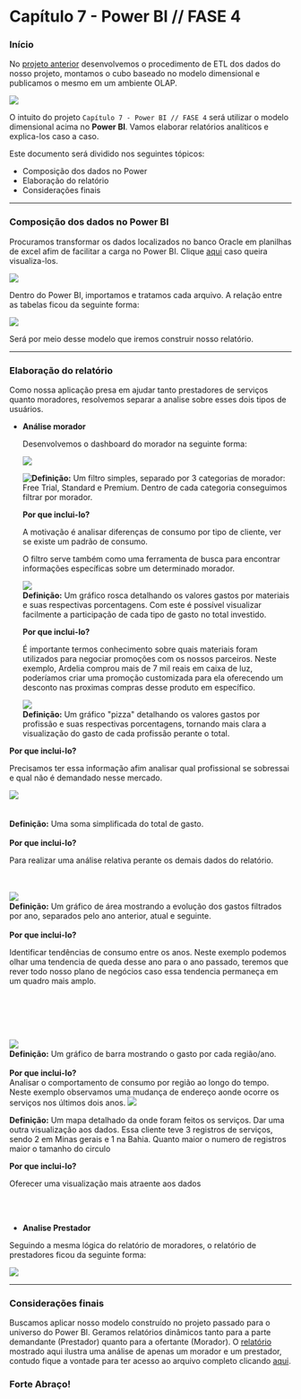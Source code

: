 <H1>Capítulo 7 - Power BI // FASE 4</H1>

<h3>Início</h3>

No <a href="https://github.com/Amorim-cyber/fiap2_fase4_atividade1">projeto anterior</a> desenvolvemos o procedimento de ETL dos dados do nosso projeto, montamos o cubo baseado no modelo dimensional e publicamos o mesmo em um ambiente OLAP.

<img src="assets\STAR.png"> 



O intuito do projeto `Capítulo 7 - Power BI // FASE 4` será utilizar o modelo dimensional acima no <b>Power BI</b>. Vamos elaborar relatórios analíticos e explica-los caso a caso.

Este documento será dividido nos seguintes tópicos:

* Composição dos dados no Power 
* Elaboração do relatório
* Considerações finais

<hr>

<h3>Composição dos dados no Power BI</h3>

Procuramos transformar os dados localizados no banco Oracle em planilhas de excel afim de facilitar a carga no Power BI. Clique <a href="excel">aqui</a> caso queira visualiza-los. 

<IMG src="assets\excelFiles.png">

Dentro do Power BI, importamos e tratamos cada arquivo. A relação entre as tabelas ficou da seguinte forma:

<IMG src="assets\Modelo.png">

Será por meio desse modelo que iremos construir nosso relatório.

<hr>

<h3>Elaboração do relatório</h3>

Como nossa aplicação presa em ajudar tanto prestadores de serviços quanto moradores, resolvemos separar a analise sobre esses dois tipos de usuários.

* <b>Análise morador</b>

  Desenvolvemos o dashboard do morador na seguinte forma:

  <img src="assets\analiseMorador.png">

  

  <div><img style="float: left;" src="assets\filtro.png">

  <b>Definição:</b>  Um filtro simples, separado por 3 categorias de morador: Free Trial, Standard e Premium. Dentro de cada categoria conseguimos filtrar por morador.

  

  <b>Por que inclui-lo?</b>

  A motivação é analisar diferenças de consumo por tipo de cliente, ver se existe um padrão de consumo. 

  O filtro serve também como uma ferramenta de busca para encontrar informações específicas sobre um determinado morador. 

  

  

  <div><img style="float: left;" src="assets\gastoPorMaterial.png"><br><b>Definição:</b>  Um gráfico rosca detalhando os valores gastos por materiais e suas respectivas porcentagens. Com este é possível visualizar facilmente a participação de cada tipo de gasto no total investido.</div>

  

  <b>Por que inclui-lo?</b>

  É importante termos conhecimento sobre quais materiais foram utilizados para negociar promoções com os nossos parceiros. Neste exemplo, Ardelia comprou mais de 7 mil reais em caixa de luz, poderíamos criar uma promoção customizada para ela oferecendo um desconto nas proximas compras desse produto em específico.

   

  <div><img style="float: left;" src="assets\gastoPorProfissao.png"><br>
      <b>Definição:</b>  Um gráfico "pizza" detalhando os valores gastos por profissão e suas respectivas porcentagens, tornando mais clara a visualização do gasto de cada profissão perante o total.</div>



<b>Por que inclui-lo?</b>

Precisamos ter essa informação afim analisar qual profissional se sobressai e qual não é demandado nesse mercado. 





<div><img style="float: left;" src="assets\valorTotal.png"><br><br><br><b>Definição:</b>  Uma soma simplificada do total de gasto.<br><br><b>Por que inclui-lo?</b>


Para realizar uma análise relativa perante os demais dados do relatório.



<br>

<br>



 <div><img style="float: left;" src="assets\valorTotalGastoAno.png"><br><b>Definição:</b> Um gráfico de área mostrando a evolução dos gastos filtrados por ano, separados pelo ano anterior, atual e seguinte.<br><br> <b>Por que inclui-lo?</b>

Identificar tendências de consumo entre os anos. Neste exemplo podemos olhar uma tendencia de queda desse ano para o ano passado, teremos que rever todo nosso plano de negócios caso essa tendencia permaneça em um quadro mais amplo.







<br><br><br><br>

 <div><img style="float: left;" src="assets\valorTotalGastoRegiao.png"><br><b>Definição:</b> Um gráfico de barra mostrando o gasto por cada região/ano. <br><br> <b>Por que inclui-lo?</b><br>Analisar o comportamento de consumo por região ao longo do tempo. Neste exemplo observamos uma mudança de endereço aonde ocorre os serviços nos últimos dois anos.  














<img src="assets\concentracao.png">



<b>Definição:</b> Um mapa detalhado da onde foram feitos os serviços. Dar uma outra visualização aos dados. Essa cliente teve 3 registros de serviços, sendo 2 em Minas gerais e 1 na Bahia. Quanto maior o numero de registros maior o tamanho do circulo 



<b>Por que inclui-lo?</b>

Oferecer uma visualização mais atraente aos dados



<br><br>



* <b>Analise Prestador</b>

Seguindo a mesma lógica do relatório de moradores, o relatório de prestadores ficou da seguinte forma:

<img src="assets\analisePrestador.png">

<hr>

<h3>Considerações finais</h3>

Buscamos aplicar nosso modelo construído no projeto passado para o universo do Power BI. Geramos relatórios dinâmicos tanto para a parte demandante (Prestador) quanto para a ofertante (Morador). O <a href="reports\Relatorio.pdf">relatório</a> mostrado aqui ilustra uma análise de apenas um morador e um prestador, contudo fique a vontade para ter acesso ao arquivo completo clicando <a href="powerBI\BI.pbix">aqui</a>.



<h3>Forte Abraço!</h3>











